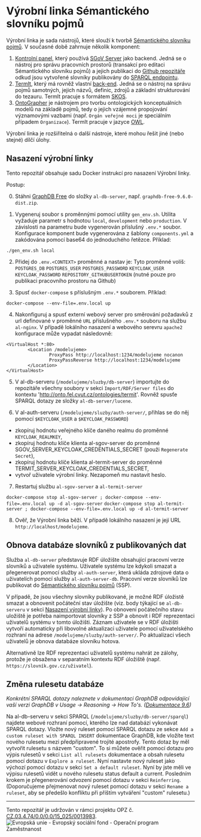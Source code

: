 # Výrobní linka Sémantického slovníku pojmů

Výrobní linka je sada nástrojů, které slouží k tvorbě [Sémantického slovníku pojmů](https://xn--slovnk-7va.gov.cz/). V současné době zahrnuje několik komponent:

1. [Kontrolní panel](https://github.com/opendata-mvcr/mission-control), který používá [SGoV Server](https://github.com/opendata-mvcr/sgov) jako backend. Jedná se o nástroj pro správu pracovních prostorů (transakcí pro editaci Sémantického slovníku pojmů) a jejich publikaci do [Github repozitáře](https://github.com/opendata-mvcr/ssp) odkud jsou vytvořené slovníky publikovány do [SPARQL endpointu](https://xn--slovnk-7va.gov.cz/sparql).
2. [TermIt](https://github.com/opendata-mvcr/termit-ui), který má rovněž vlastní [back-end](https://github.com/opendata-mvcr/termit). Jedná se o nástroj na správu pojmů samotných, jejich názvů, definic, zdrojů a základní strukturování do tezauru. TermIt pracuje s formátem [SKOS](https://www.w3.org/TR/skos-reference/).
3. [OntoGrapher](https://github.com/opendata-mvcr/ontographer) je nástrojem pro tvorbu ontologických konceptuálních modelů na základě pojmů, tedy o jejich vzájemné propojování významovými vazbami (např. `Orgán veřejné moci` je speciálním případem `Organizace`). TermIt pracuje v jazyce [OWL](https://www.w3.org/TR/2012/REC-owl2-overview-20121211/#).

Výrobní linka je rozšiřitelná o další nástroje, které mohou řešit jiné (nebo stejné) dílčí úlohy.

## Nasazení výrobní linky

Tento repozitář obsahuje sadu Docker instrukcí pro nasazení Výrobní linky.

Postup:

0. Stáhni [GraphDB Free](https://graphdb.ontotext.com) do složky `al-db-server`, např. `graphdb-free-9.6.0-dist.zip`.

1. Vygeneruj soubor s proměnnými pomocí utility `gen_env.sh`. Utilita vyžaduje parametr s hodnotou `local`, `development` nebo `production`. V závislosti na parametru bude vygenerován příslušný `.env.*` soubor. Konfigurace komponent bude vygenerována z šablony `components.yml` a zakódována pomocí base64 do jednoduchého řetězce. Příklad:

```
./gen_env.sh local
```

2. Přidej do `.env.<CONTEXT>` proměnné a nastav je:
   Tyto proměnné volíš:
   `POSTGRES_DB`
   `POSTGRES_USER`
   `POSTGRES_PASSWORD`
   `KEYCLOAK_USER`
   `KEYCLOAK_PASSWORD`
   `REPOSITORY_GITHUBUSERTOKEN` (nutné pouze pro publikaci pracovního prostoru na Github)

3. Spusť `docker-compose` s příslušným `.env.*` souborem. Příklad:

```
docker-compose --env-file=.env.local up
```

4. Nakonfiguruj a spusť externí webový server pro směrování požadavků z url definované v proměnné `URL` příslušného `.env.*` souboru 
na službu `al-nginx`. V případě lokálního nasazení a webového serevru `apache2` konfigurace může vypadat následovně:
```
<VirtualHost *:80>
        <Location /modelujeme>
                ProxyPass http://localhost:1234/modelujeme nocanon
                ProxyPassReverse http://localhost:1234/modelujeme
        </Location>
</VirtualHost>
 ```

5. V al-db-serveru (`/modelujeme/sluzby/db-server`) importujte do repozitáře všechny soubory v sekci 
`Import/RDF/Server files` do kontextu 'http://onto.fel.cvut.cz/ontologies/termit'. 
Rovněž spusťe SPARQL dotazy ze složky `al-db-server/lucene`.

6. V al-auth-serveru (`/modelujeme/sluzby/auth-server/`, přihlas se do něj pomocí `$KEYCLOAK_USER` a
`$KEYCLOAK_PASSWORD`)
 - zkopíruj hodnotu veřejného klíče daného realmu do proměnné `KEYCLOAK_REALMKEY`,
 - zkopíruj hodnotu klíče klienta al-sgov-server do proměnné SGOV_SERVER_KEYCLOAK_CREDENTIALS_SECRET (použi `Regenerate Secret`), 
 - zkopíruj hodnotu klíče klienta al-termit-server do proměnné TERMIT_SERVER_KEYCLOAK_CREDENTIALS_SECRET,
 - vytvoř uživatele výrobní linky. Nezapomeň mu nastavit heslo.

7. Restartuj službu `al-sgov-server` a `al-termit-server`

`docker-compose stop al-sgov-server ; docker-compose --env-file=.env.local up -d al-sgov-server`
`docker-compose stop al-termit-server ; docker-compose --env-file=.env.local up -d al-termit-server`

8. Ověř, že Výrobní linka běží. V případě lokálního nasazení je její URL `http://localhost/modelujeme`.

## Obnova databáze slovníků z publikovaných dat

Služba `al-db-server` představuje RDF úložište obsahující pracovní verze slovníků a uživatele systému. Uživatele systému lze kdykoli smazat a přegenerovat pomocí služby `al-auth-server`, která ukláda zdrojové data o uživatelích pomocí služby `al-auth-server-db`. Pracovní verze slovníků lze publikovat do [Sémantického slovníku pojmů](https://xn--slovnk-7va.gov.cz/) (SSP). 

V případě, že jsou všechny slovníky publikované, je možné RDF úložistě smazat a obnovenit počáteční stav úložište (viz. body týkající se `al-db-serveru` v sekci [Nasazení výrobní linky](https://github.com/opendata-mvcr/sgov-assembly-line/edit/main/README.md#nasazen%C3%AD-v%C3%BDrobn%C3%AD-linky)). Po obnovení počátečního stavu uložiště je potřeba naimportovat slovníky z SSP a obnovit i RDF reprezentaci uživatelů systému v tomto úložišti. Záznam uživatele se v RDF úložišti vytvoří automaticky při libovolné aktualizaci uživatele pomocí uživatelského rozhraní na adrese `/modelujeme/sluzby/auth-server/`. Po aktualizaci všech uživatelů je obnova databáze slovníku hotova. 

Alternativně lze RDF reprezentaci uživatelů systému nahrát ze zálohy, protože je obsažena v separatním kontextu RDF úložiště (např. `https://slovník.gov.cz/uživatel`).

## Změna rulesetu databáze

*Konkrétní SPARQL dotazy naleznete v dokumentaci GraphDB odpovídající vaší verzi GraphDB v Usage -> Reasoning -> How To's. ([Dokumentace 9.6](https://graphdb.ontotext.com/documentation/9.6/standard/reasoning.html#how-to-s))*

Na al-db-serveru v sekci SPARQL (`/modelujeme/sluzby/db-server/sparql`) najdete webové rozhraní pomocí, kterého lze nad databází vykonávat SPARQL dotazy. Vložte nový ruleset pomocí SPARQL dotazu ze sekce `Add a custom ruleset with SPARQL INSERT` dokumentace GraphDB, kde vložíte text nového rulesetu mezi předpřipravené trojité apostrofy. Tento dotaz by měl vytvořit rulesetu s názvem "custom". To si můžete ověřit pomocí dotazu pro výpis rulesetů v sekci `List all rulesets` dokumentace a obsah rulesetu pomocí dotazu v `Explore a ruleset`. Nyní nastavte nový ruleset jako výchozí pomocí dotazu v sekci `Set a default ruleset`. Nyní by jste měli ve výpisu rulesetů vidět u nového rulesetu status default a current. Posledním krokem je přegenerování odvození pomocí dotazu v sekci `Reinferring`. (Doporučujeme přejmenovat nový ruleset pomocí dotazu v sekci `Rename a ruleset`, aby se předešlo konfliktu při příštím vytváření "custom" rulesetu.)

---
Tento repozitář je udržován v rámci projektu OPZ č. [CZ.03.4.74/0.0/0.0/15_025/0013983](https://esf2014.esfcr.cz/PublicPortal/Views/Projekty/Public/ProjektDetailPublicPage.aspx?action=get&datovySkladId=F5E162B2-15EC-4BBE-9ABD-066388F3D412).
![Evropská unie - Evropský sociální fond - Operační program Zaměstnanost](https://data.gov.cz/images/ozp_logo_cz.jpg)
